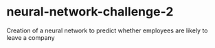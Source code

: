 # neural-network-challenge-2
Creation of a neural network to predict whether employees are likely to leave a company
